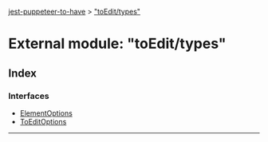 [jest-puppeteer-to-have](../README.md) > ["toEdit/types"](../modules/_toedit_types_.md)

# External module: "toEdit/types"

## Index

### Interfaces

* [ElementOptions](../interfaces/_toedit_types_.elementoptions.md)
* [ToEditOptions](../interfaces/_toedit_types_.toeditoptions.md)

---

